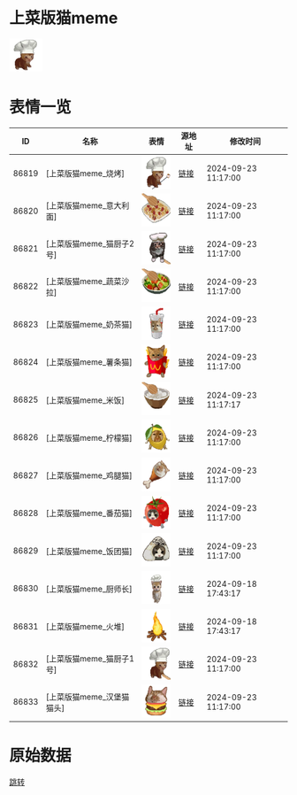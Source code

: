 # 上菜版猫meme

<img src="./cover.png" height="60" alt="cover" />

# 表情一览

|ID|名称|表情|源地址|修改时间|
|----|----|----|----|----|
|86819|[上菜版猫meme_烧烤]|<img src="./pic/086819_%5B上菜版猫meme_烧烤%5D.png" height="60" alt="烧烤"/>|[链接](https://i0.hdslb.com/bfs/garb/51b728e004fc42fd4f53187128b94661b69bd65b.png)|2024-09-23 11:17:00|
|86820|[上菜版猫meme_意大利面]|<img src="./pic/086820_%5B上菜版猫meme_意大利面%5D.png" height="60" alt="意大利面"/>|[链接](https://i0.hdslb.com/bfs/garb/b3b6c3ca32b72614faafc259084547639ddc02f2.png)|2024-09-23 11:17:00|
|86821|[上菜版猫meme_猫厨子2号]|<img src="./pic/086821_%5B上菜版猫meme_猫厨子2号%5D.png" height="60" alt="猫厨子2号"/>|[链接](https://i0.hdslb.com/bfs/garb/97dffbce6dc543a23101b9709900b1dc06755dd9.png)|2024-09-23 11:17:00|
|86822|[上菜版猫meme_蔬菜沙拉]|<img src="./pic/086822_%5B上菜版猫meme_蔬菜沙拉%5D.png" height="60" alt="蔬菜沙拉"/>|[链接](https://i0.hdslb.com/bfs/garb/2335260e2d1c9a61e36b9031750a910b9cdd6564.png)|2024-09-23 11:17:00|
|86823|[上菜版猫meme_奶茶猫]|<img src="./pic/086823_%5B上菜版猫meme_奶茶猫%5D.png" height="60" alt="奶茶猫"/>|[链接](https://i0.hdslb.com/bfs/garb/2f8696acbd222f86e124f25be71760ed53e8ae31.png)|2024-09-23 11:17:00|
|86824|[上菜版猫meme_薯条猫]|<img src="./pic/086824_%5B上菜版猫meme_薯条猫%5D.png" height="60" alt="薯条猫"/>|[链接](https://i0.hdslb.com/bfs/garb/570d15f76d9d3fbfe00dfbcd35086dcf194ca045.png)|2024-09-23 11:17:00|
|86825|[上菜版猫meme_米饭]|<img src="./pic/086825_%5B上菜版猫meme_米饭%5D.png" height="60" alt="米饭"/>|[链接](https://i0.hdslb.com/bfs/garb/00dbe20f41530716ac802ac0c4bb59e75421e416.png)|2024-09-23 11:17:17|
|86826|[上菜版猫meme_柠檬猫]|<img src="./pic/086826_%5B上菜版猫meme_柠檬猫%5D.png" height="60" alt="柠檬猫"/>|[链接](https://i0.hdslb.com/bfs/garb/56da08db5eef9c8213bb5597434848227b2d8ecc.png)|2024-09-23 11:17:00|
|86827|[上菜版猫meme_鸡腿猫]|<img src="./pic/086827_%5B上菜版猫meme_鸡腿猫%5D.png" height="60" alt="鸡腿猫"/>|[链接](https://i0.hdslb.com/bfs/garb/042264da9bff7aad140768337e335c13d8bdf449.png)|2024-09-23 11:17:00|
|86828|[上菜版猫meme_番茄猫]|<img src="./pic/086828_%5B上菜版猫meme_番茄猫%5D.png" height="60" alt="番茄猫"/>|[链接](https://i0.hdslb.com/bfs/garb/202f8b3c5a16a2b86a0a13eb3884591433cbfdef.png)|2024-09-23 11:17:00|
|86829|[上菜版猫meme_饭团猫]|<img src="./pic/086829_%5B上菜版猫meme_饭团猫%5D.png" height="60" alt="饭团猫"/>|[链接](https://i0.hdslb.com/bfs/garb/156c15355b6a250064e50d0839a8df47b2dc4f60.png)|2024-09-23 11:17:00|
|86830|[上菜版猫meme_厨师长]|<img src="./pic/086830_%5B上菜版猫meme_厨师长%5D.png" height="60" alt="厨师长"/>|[链接](https://i0.hdslb.com/bfs/garb/292bb5784d67b1176471c1e926ab982c135b2611.png)|2024-09-18 17:43:17|
|86831|[上菜版猫meme_火堆]|<img src="./pic/086831_%5B上菜版猫meme_火堆%5D.png" height="60" alt="火堆"/>|[链接](https://i0.hdslb.com/bfs/garb/d68192a72c05f7b41891dc97f97fc716731b7546.png)|2024-09-18 17:43:17|
|86832|[上菜版猫meme_猫厨子1号]|<img src="./pic/086832_%5B上菜版猫meme_猫厨子1号%5D.png" height="60" alt="猫厨子1号"/>|[链接](https://i0.hdslb.com/bfs/garb/5b5bc8a8464f8bc2f4083a33bab2ea96dea31f85.png)|2024-09-23 11:17:00|
|86833|[上菜版猫meme_汉堡猫猫头]|<img src="./pic/086833_%5B上菜版猫meme_汉堡猫猫头%5D.png" height="60" alt="汉堡猫猫头"/>|[链接](https://i0.hdslb.com/bfs/garb/bb07d2c3498fc0b946bc84504d8c0fb7fe298ea5.png)|2024-09-23 11:17:00|

# 原始数据

[跳转](./raw.json)


